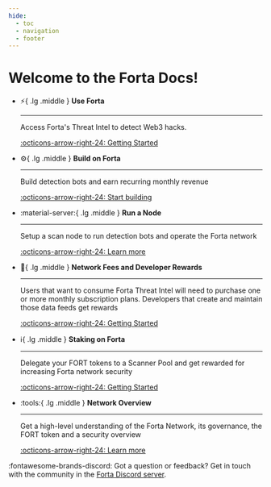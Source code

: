 ```yaml
---
hide:
  - toc
  - navigation
  - footer
---
```


# Welcome to the Forta Docs!

<div class="grid cards" markdown>


-   :zap:{ .lg .middle } __Use Forta__

    ---

    Access Forta's Threat Intel to detect Web3 hacks.

    [:octicons-arrow-right-24: Getting Started](getting-startedv2.md)

-   :gear:{ .lg .middle } __Build on Forta__

    ---

    Build detection bots and earn recurring monthly revenue

    [:octicons-arrow-right-24: Start building](intro-to-bot-dev.md )

-   :material-server:{ .lg .middle } __Run a Node__

    ---
    Setup a scan node to run detection bots and operate the Forta network

    [:octicons-arrow-right-24: Learn more](scan-node/introduction.md)

-   :bank:{ .lg .middle } __Network Fees and Developer Rewards__

    ---

    Users that want to consume Forta Threat Intel will need to purchase one or more monthly subscription plans. Developers that create and maintain those data feeds get rewards

    [:octicons-arrow-right-24: Getting Started](fees-why.md)

-   :information_source:{ .lg .middle } __Staking on Forta__

    ---

    Delegate your FORT tokens to a Scanner Pool and get rewarded for increasing Forta network security

    [:octicons-arrow-right-24: Getting Started](delegated-staking-introduction.md)

-   :tools:{ .lg .middle } __Network Overview__

    ---

    Get a high-level understanding of the Forta Network, its governance, the FORT token and a security overview

    [:octicons-arrow-right-24: Learn more](network-overview.md)


  


</div>


:fontawesome-brands-discord: Got a question or feedback? Get in touch with the community in the [Forta Discord server](https://discord.com/invite/fortanetwork).<br><br>
